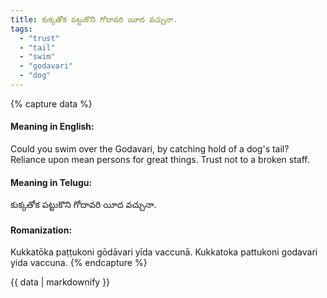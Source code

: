 ```yaml
---
title: కుక్కతోక పట్టుకొని గోదావరి యీద వచ్చునా.
tags:
  - "trust"
  - "tail"
  - "swim"
  - "godavari"
  - "dog"
---
```


{% capture data %}
#### Meaning in English:
Could you swim over the Godavari, by catching hold of a dog's tail?
Reliance upon mean persons for great things.
Trust not to a broken staff.

#### Meaning in Telugu:
కుక్కతోక పట్టుకొని గోదావరి యీద వచ్చునా.

#### Romanization:
Kukkatōka paṭṭukoni gōdāvari yīda vaccunā.
Kukkatoka pattukoni godavari yida vaccuna.
{% endcapture %}

{{ data | markdownify }}

